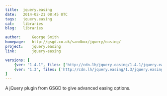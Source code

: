 ```yaml
---
title:	jquery.easing
date:	2014-02-21 08:45 UTC
tags:	jquery.easing
cat:	libraries
blog:	libraries

author:		George Smith
homepage:	http://gsgd.co.uk/sandbox/jquery/easing/
project:	jquery.easing
link:		jquery-easing

versions: [
	{ver: "1.4.1", files: ['http://cdn.lh/jquery.easing/1.4.1/jquery.easing.min.js', 'http://cdn.lh/jquery.easing/1.4.1/jquery.easing.js', 'http://cdn.lh/jquery.easing/1.4.1/jquery.easing.compatibility.js']},
	{ver: "1.3", files: ['http://cdn.lh/jquery.easing/1.3/jquery.easing.min.js', 'http://cdn.lh/jquery.easing/1.3/jquery.easing.js', 'http://cdn.lh/jquery.easing/1.3/jquery.easing.compatibility.js']}
]
---
```


A jQuery plugin from GSGD to give advanced easing options.